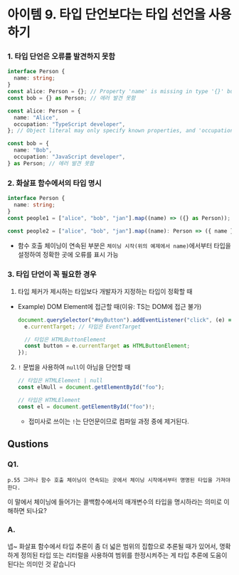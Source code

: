 # 아이템 9. 타입 단언보다는 타입 선언을 사용하기

### 1. 타입 단언은 오류를 발견하지 못함

```ts
interface Person {
  name: string;
}
const alice: Person = {}; // Property 'name' is missing in type '{}' but required in type 'Person'.
const bob = {} as Person; // 에러 발견 못함

const alice: Person = {
  name: "Alice",
  occupation: "TypeScript developer",
}; // Object literal may only specify known properties, and 'occupation' does not exist in type 'Person'.

const bob = {
  name: "Bob",
  occupation: "JavaScript developer",
} as Person; // 에러 발견 못함
```

### 2. 화살표 함수에서의 타입 명시

```ts
interface Person {
  name: string;
}
const people1 = ["alice", "bob", "jan"].map((name) => ({} as Person)); // 에러 발견 못함

const people2 = ["alice", "bob", "jan"].map((name): Person => ({ name })); // Type은 Person[]
```

- 함수 호출 체이닝이 연속된 부분은 `체이닝 시작(위의 예제에서 name)`에서부터 타입을 설정하여 정확한 곳에 오류를 표시 가능

### 3. 타입 단언이 꼭 필요한 경우

1. 타입 체커가 제시하는 타입보다 개발자가 지정하는 타입이 정확할 때

- Example) DOM Element에 접근할 때(이유: TS는 DOM에 접근 불가)

  ```ts
  document.querySelector("#myButton").addEventListener("click", (e) => {
    e.currentTarget; // 타입은 EventTarget

    // 타입은 HTMLButtonElement
    const button = e.currentTarget as HTMLButtonElement;
  });
  ```

2. `!` 문법을 사용하여 `null`이 아님을 단언할 때

   ```ts
   // 타입은 HTMLElement | null
   const elNull = document.getElementById("foo");

   // 타입은 HTMLElement
   const el = document.getElementById("foo")!;
   ```

   - 접미사로 쓰이는 `!`는 단언문이므로 컴파일 과정 중에 제거된다.

## Qustions

### Q1.

    p.55 그러나 함수 호출 체이닝이 연속되는 곳에서 체이닝 시작에서부터 명명된 타입을 가져야 한다.

이 말에서 체이닝에 들어가는 콜백함수에서의 매개변수의 타입을 명시하라는 의미로 이해하면 되나요?

### A.

넵~ 화살표 함수에서 타입 추론이 좀 더 넓은 범위의 집합으로 추론될 때가 있어서,
명확하게 정의된 타입 또는 리터럴을 사용하여 범위를 한정시켜주는 게 타입 추론에 도움이 된다는 의미인 것 같습니다
